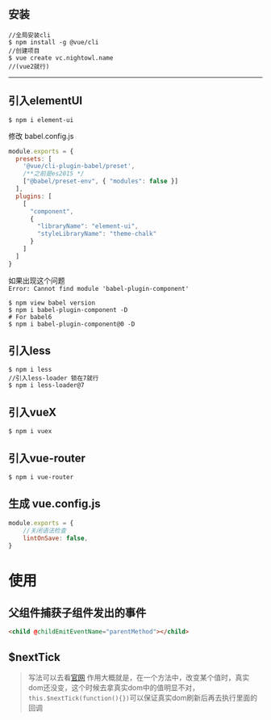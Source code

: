 ## 安装
```shell
//全局安装cli
$ npm install -g @vue/cli
//创建项目
$ vue create vc.nightowl.name
//(vue2就行)
```
---

## 引入elementUI

```shell
$ npm i element-ui
```
修改 babel.config.js
```javascript
module.exports = {
  presets: [
    '@vue/cli-plugin-babel/preset',
    /**之前是es2015 */
    ["@babel/preset-env", { "modules": false }]
  ],
  plugins: [
    [
      "component",
      {
        "libraryName": "element-ui",
        "styleLibraryName": "theme-chalk"
      }
    ]
  ]
}
```

如果出现这个问题  
`Error: Cannot find module 'babel-plugin-component'`
```shell
$ npm view babel version
$ npm i babel-plugin-component -D
# For babel6 
$ npm i babel-plugin-component@0 -D
```

## 引入less
```shell
$ npm i less
//引入less-loader 锁在7就行
$ npm i less-loader@7
```

## 引入vueX
```shell
$ npm i vuex
```
## 引入vue-router
```shell
$ npm i vue-router
```

## 生成 vue.config.js
```javascript
module.exports = {
    //关闭语法检查
    lintOnSave: false,
}
```

# 使用
## 父组件捕获子组件发出的事件

```html
<child @childEmitEventName="parentMethod"></child>
```

## $nextTick
> 写法可以去看[官网](https://vuejs.org/v2/api/#vm-nextTick)
> 作用大概就是，在一个方法中，改变某个值时，真实dom还没变，这个时候去拿真实dom中的值明显不对，`this.$nextTick(function(){})`可以保证真实dom刷新后再去执行里面的回调